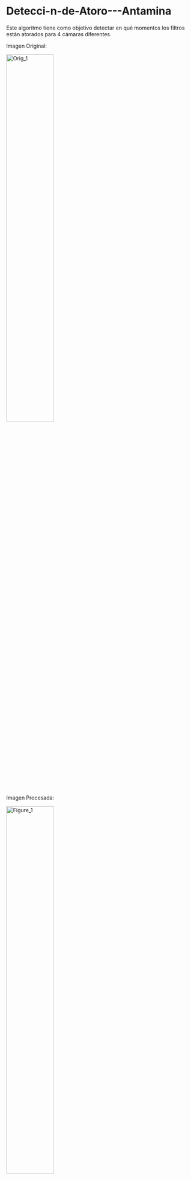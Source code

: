 # Detecci-n-de-Atoro---Antamina

Este algoritmo tiene como objetivo detectar en qué momentos los filtros están atorados para 4 cámaras diferentes.

Imagen Original:

<img src="https://github.com/user-attachments/assets/15899eef-2a10-4d52-8489-95893a084363" alt="Orig_1" width="50%">

Imagen Procesada:

<img src="https://github.com/user-attachments/assets/345f9033-05b7-4acb-b6af-16efefc6dd8c" alt="Figure_1" width="50%">

Resultado:

<img src="https://github.com/user-attachments/assets/aea779ea-2e65-4550-97bc-2befe17e1500" alt="RESULT1_" width="110%">
